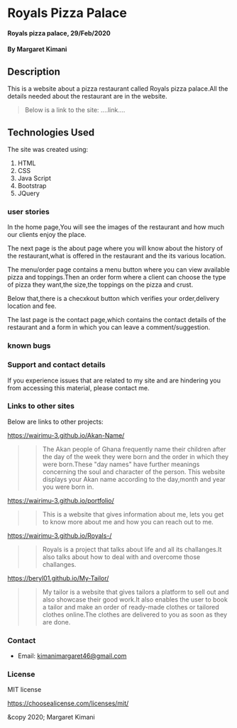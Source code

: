 # Royals Pizza Palace
#### Royals pizza palace, 29/Feb/2020
#### By **Margaret Kimani**
## Description
This is a website about a pizza restaurant called Royals pizza palace.All the details needed about the restaurant are in the website.

>Below is a link to the site:
  ....link....
## Technologies Used
The site was created using:
 1. HTML
 2. CSS
 3. Java Script
 4. Bootstrap
 5. JQuery
>
### user stories
In the home page,You will see the images of the restaurant and how much our clients enjoy the place.

The next page is the about page where you will know about the history of the restaurant,what is offered in the restaurant and the its various location.

The menu/order page contains a menu button where you can view available pizza and toppings.Then an order form where a client can choose the type of pizza they want,the size,the toppings on the pizza and crust.

Below that,there is a checxkout button which verifies your order,delivery location and fee.

The last page is the contact page,which contains the contact details of the restaurant and a form in which you can leave a comment/suggestion.
### known bugs
### Support and contact details
If you experience issues that are related to my site and are hindering you from accessing this material, please contact me.
### Links to other sites
Below are links to other projects:

https://wairimu-3.github.io/Akan-Name/

>>The Akan people of Ghana frequently name their children after the day of the week they were born and the order in which they were born.These "day names" have further meanings concerning the soul and character of the person. This website displays your Akan name according to the day,month and year you were born in.

https://wairimu-3.github.io/portfolio/

>>This is a website that gives information about me, lets you get to know more about me and how you can reach out to me.

https://wairimu-3.github.io/Royals-/

>>Royals is a project that talks about life and all its challanges.It also talks about how to deal with and overcome those challanges.

https://beryl01.github.io/My-Tailor/

>>My tailor is a website that gives tailors a platform to sell out and also showcase their good work.It also enables the user to book a tailor and make an order of ready-made clothes or tailored clothes online.The clothes are delivered to you as soon as they are done.
### Contact 
+  Email: kimanimargaret46@gmail.com
### License
MIT license

https://choosealicense.com/licenses/mit/

&copy 2020;
Margaret Kimani